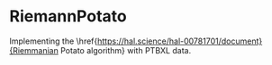 # RiemannPotato
Implementing the \href{https://hal.science/hal-00781701/document}{Riemmanian Potato algorithm} with PTBXL data. 
